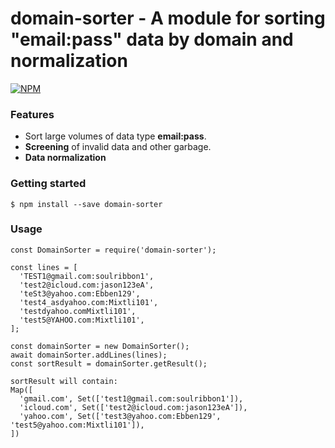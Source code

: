 # domain-sorter - A module for sorting "email:pass" data by domain and normalization

[![NPM](https://nodei.co/npm/domain-sorter.png?downloads=true&downloadRank=true&stars=true)](https://nodei.co/npm/domain-sorter/)

### Features

* Sort large volumes of data type **email:pass**.
* **Screening** of invalid data and other garbage.
* **Data normalization**

### Getting started

    $ npm install --save domain-sorter

### Usage
    const DomainSorter = require('domain-sorter');

    const lines = [
      'TEST1@gmail.com:soulribbon1',
      'test2@icloud.com:jason123eA',
      'teSt3@yahoo.com:Ebben129',
      'test4_asdyahoo.com:Mixtli101',
      'testdyahoo.comMixtli101',
      'test5@YAHOO.com:Mixtli101',
    ];

    const domainSorter = new DomainSorter();
    await domainSorter.addLines(lines);
    const sortResult = domainSorter.getResult();

    sortResult will contain:
    Map([
      'gmail.com', Set(['test1@gmail.com:soulribbon1']),
      'icloud.com', Set(['test2@icloud.com:jason123eA']),
      'yahoo.com', Set(['test3@yahoo.com:Ebben129', 'test5@yahoo.com:Mixtli101']),
    ])